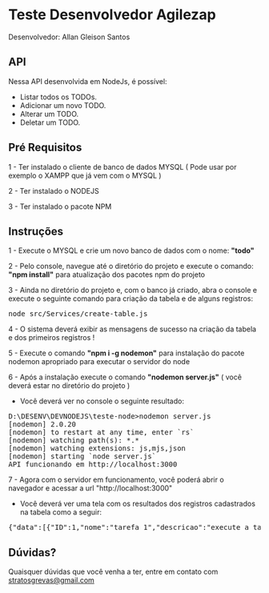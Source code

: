 # Teste Desenvolvedor Agilezap

Desenvolvedor: Allan Gleison Santos

## API

Nessa API desenvolvida em NodeJs, é possível:

- Listar todos os TODOs.
- Adicionar um novo TODO.
- Alterar um TODO.
- Deletar um TODO.

## Pré Requisitos

1 - Ter instalado o cliente de banco de dados MYSQL ( Pode usar por exemplo o XAMPP que já vem com o MYSQL )

2 - Ter instalado o NODEJS

3 - Ter instalado o pacote NPM

## Instruções

1 - Execute o MYSQL e crie um novo banco de dados com o nome: <strong>"todo"</strong>

2 - Pelo console, navegue até o diretório do projeto e execute o comando: <strong>"npm install"</strong> para atualização dos pacotes npm do projeto

3 - Ainda no diretório do projeto e, com o banco já criado, abra o console e execute o seguinte comando para criação da tabela e de alguns registros:

<pre>node src/Services/create-table.js</pre>

4 - O sistema deverá exibir as mensagens de sucesso na criação da tabela e dos primeiros registros !

5 - Execute o comando <strong>"npm i -g nodemon"</strong> para instalação do pacote nodemon apropriado para executar o servidor do node

6 - Após a instalação execute o comando <strong>"nodemon server.js"</strong> ( você deverá estar no diretório do projeto )

- Você deverá ver no console o seguinte resultado:

<pre>D:\DESENV\DEVNODEJS\teste-node>nodemon server.js
[nodemon] 2.0.20
[nodemon] to restart at any time, enter `rs`
[nodemon] watching path(s): *.*
[nodemon] watching extensions: js,mjs,json
[nodemon] starting `node server.js`
API funcionando em http://localhost:3000
</pre>

7 - Agora com o servidor em funcionamento, você poderá abrir o navegador e acessar a url "http://localhost:3000"

- Você deverá ver uma tela com os resultados dos registros cadastrados na tabela como a seguir:

<pre>
{"data":[{"ID":1,"nome":"tarefa 1","descricao":"execute a tarefa 1"},{"ID":2,"nome":"tarefa 2","descricao":"execute a tarefa 2"},{"ID":3,"nome":"tarefa 3","descricao":"execute a tarefa 3"}],"meta":{"page":1}}
</pre>

## Dúvidas?

Quaisquer dúvidas que você venha a ter, entre em contato com stratosgrevas@gmail.com
